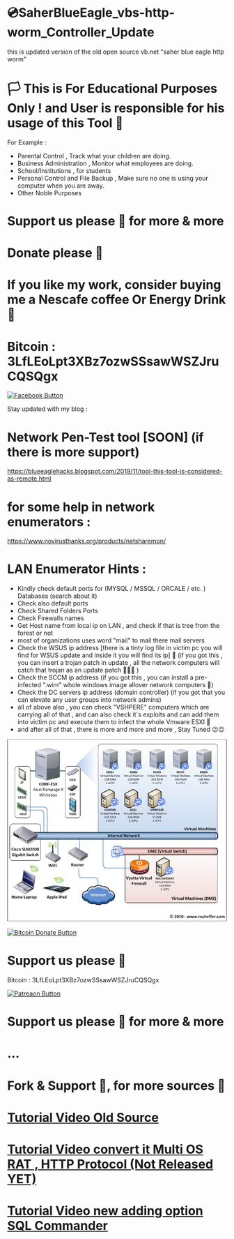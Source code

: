 # 💿SaherBlueEagle_vbs-http-worm_Controller_Update
this is updated version of the old open source vb.net "saher blue eagle http worm"

# 🏳 This is For Educational Purposes Only ! and User is responsible for his usage of this Tool  🔞

For Example : 
- Parental Control , Track what your children are doing.
- Business Administration , Monitor what employees are doing.
- School/Institutions , for students
- Personal Control and File Backup , Make sure no one is using your computer when you are away.
- Other Noble Purposes

# Support us please 🥰 for more & more  
# Donate please 🥰  
# If you like my work, consider buying me a Nescafe coffee Or Energy Drink 🥰 

# Bitcoin : 3LfLEoLpt3XBz7ozwSSsawWSZJruCQSQgx
[![Facebook Button](https://raw.githubusercontent.com/SaherBlueEagle/XPR-2020-Free/master/facebook_button.png)](https://www.facebook.com/NsBleeD/posts/)

Stay updated with my blog :
# Network Pen-Test tool [SOON] (if there is more support)
https://blueeaglehacks.blogspot.com/2019/11/tool-this-tool-is-considered-as-remote.html

# for some help in network enumerators : 
https://www.novirusthanks.org/products/netsharemon/
# LAN Enumerator Hints : 
- Kindly  check default ports for (MYSQL / MSSQL / ORCALE / etc. ) Databases (search about it)
- Check also default ports
- Check Shared Folders Ports 
- Check Firewalls names 
- Get Host name from local ip on LAN , and check if that is tree from the forest or not 
- most of organizations uses word "mail" to mail there mail servers 
- Check the WSUS ip address [there is a tinty log file in victim pc you will find for WSUS update and inside it you will find its ip] 🤣 (if you got this , you can insert a trojan patch in update , all the network computers will catch that trojan as an update patch 🤣🤣🤣 )
- Check the SCCM ip address (if you got this , you can install a pre-infected ".wim" whole windows image allover network computers 🤣)
- Check the DC servers ip address (domain controller) (if you got that you can elevate any user groups into network admins)
- all of above also , you can check "VSHPERE" computers which are carrying all of that , and can also check it`s exploits and can add them into victim pc and execute them to infect the whole Vmware ESXI 🤣 
- and after all of that , there is more and more and more , Stay Tuned 😉😉

<p align="center">
<img src="https://raw.githubusercontent.com/SaherBlueEagle/SaherBlueEagle_vbs-http-worm_Controller_Update/master/sample%20network%20diagram.jpg" ><br>

</p>

[![Bitcoin Donate Button](https://raw.githubusercontent.com/SaherBlueEagle/XPR-2020-Free/master/Bitcoin-Donate-button.png)](https://www.facebook.com/NsBleeD/posts/)
# Support us please 🥰  
Bitcoin : 3LfLEoLpt3XBz7ozwSSsawWSZJruCQSQgx

[![Patreaon Button](https://raw.githubusercontent.com/SaherBlueEagle/XPR-2020-Free/master/patreon_button2.png)](https://www.patreon.com/BlueEagle)
# Support us please 🥰 for more & more  
# ...
# Fork & Support 🥰, for more sources 🥰
# [Tutorial Video Old Source](https://www.youtube.com/watch?v=mn2wdL4yiuM "Tutorial 1") 

# [Tutorial Video convert it Multi OS RAT , HTTP Protocol (Not Released YET)](https://www.youtube.com/watch?v=bKWGJ8qyGFo "Tutorial 2")

# [Tutorial Video new adding option SQL Commander](https://www.youtube.com/watch?v=rSDKs_gPV9Y "Tutorial 3") 
